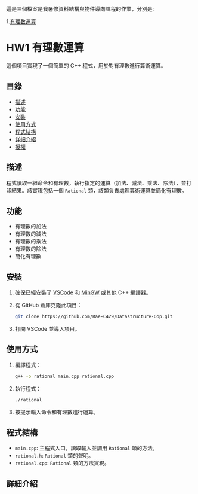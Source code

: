 這是三個檔案是我暑修資料結構與物件導向課程的作業，分別是:

1.[有理數運算](#HW1有理數運算)

# HW1 有理數運算

這個項目實現了一個簡單的 C++ 程式，用於對有理數進行算術運算。

## 目錄

- [描述](#描述)
- [功能](#功能)
- [安裝](#安裝)
- [使用方式](#使用方式)
- [程式結構](#程式結構)
- [詳細介紹](#詳細介紹)
- [授權](#授權)

## 描述

程式讀取一組命令和有理數，執行指定的運算（加法、減法、乘法、除法），並打印結果。該實現包括一個 `Rational` 類，該類負責處理算術運算並簡化有理數。

## 功能

- 有理數的加法
- 有理數的減法
- 有理數的乘法
- 有理數的除法
- 簡化有理數

## 安裝

1. 確保已經安裝了 [VSCode](https://code.visualstudio.com/) 和 [MinGW](http://www.mingw.org/) 或其他 C++ 編譯器。
2. 從 GitHub 倉庫克隆此項目：

   ```bash
   git clone https://github.com/Rae-C429/Datastructure-Oop.git

   ```

3. 打開 VSCode 並導入項目。

## 使用方式

1. 編譯程式：
   ```bash
   g++ -o rational main.cpp rational.cpp
   ```
2. 執行程式：
   ```bash
   ./rational
   ```
3. 按提示輸入命令和有理數進行運算。

## 程式結構

- `main.cpp`: 主程式入口，讀取輸入並調用 `Rational` 類的方法。
- `rational.h`: `Rational` 類的聲明。
- `rational.cpp`: `Rational` 類的方法實現。

## 詳細介紹
